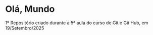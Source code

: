 # Olá, Mundo
1º Repositório criado durante a 5ª aula do curso de Git e Git Hub, em 19/Setembro/2025
